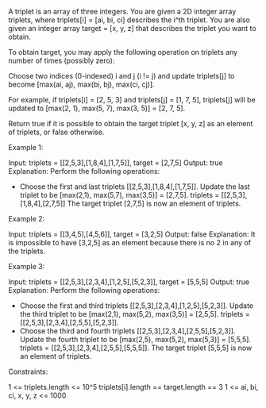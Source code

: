 A triplet is an array of three integers. You are given a 2D integer array
triplets, where triplets[i] = [ai, bi, ci] describes the i^th triplet. You
are also given an integer array target = [x, y, z] that describes the triplet
you want to obtain.

To obtain target, you may apply the following operation on triplets any
number of times (possibly zero):


Choose two indices (0-indexed) i and j (i != j) and update triplets[j] to
become [max(ai, aj), max(bi, bj), max(ci, cj)].


For example, if triplets[i] = [2, 5, 3] and triplets[j] = [1, 7, 5],
triplets[j] will be updated to [max(2, 1), max(5, 7), max(3, 5)] = [2, 7,
5].




Return true if it is possible to obtain the target triplet [x, y, z] as an
element of triplets, or false otherwise.


Example 1:


Input: triplets = [[2,5,3],[1,8,4],[1,7,5]], target = [2,7,5]
Output: true
Explanation: Perform the following operations:
- Choose the first and last triplets [[2,5,3],[1,8,4],[1,7,5]]. Update the
last triplet to be [max(2,1), max(5,7), max(3,5)] = [2,7,5]. triplets =
[[2,5,3],[1,8,4],[2,7,5]]
The target triplet [2,7,5] is now an element of triplets.


Example 2:


Input: triplets = [[3,4,5],[4,5,6]], target = [3,2,5]
Output: false
Explanation: It is impossible to have [3,2,5] as an element because there is
no 2 in any of the triplets.


Example 3:


Input: triplets = [[2,5,3],[2,3,4],[1,2,5],[5,2,3]], target = [5,5,5]
Output: true
Explanation: Perform the following operations:
- Choose the first and third triplets [[2,5,3],[2,3,4],[1,2,5],[5,2,3]].
Update the third triplet to be [max(2,1), max(5,2), max(3,5)] = [2,5,5].
triplets = [[2,5,3],[2,3,4],[2,5,5],[5,2,3]].
- Choose the third and fourth triplets [[2,5,3],[2,3,4],[2,5,5],[5,2,3]].
Update the fourth triplet to be [max(2,5), max(5,2), max(5,3)] = [5,5,5].
triplets = [[2,5,3],[2,3,4],[2,5,5],[5,5,5]].
The target triplet [5,5,5] is now an element of triplets.



Constraints:


1 <= triplets.length <= 10^5
triplets[i].length == target.length == 3
1 <= ai, bi, ci, x, y, z <= 1000




